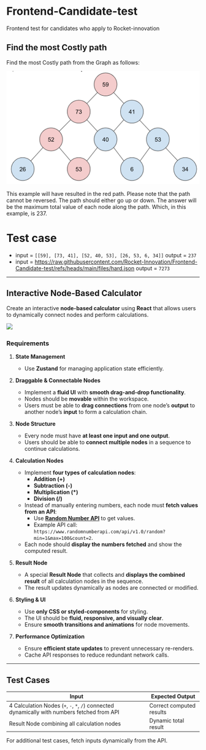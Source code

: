 # Frontend-Candidate-test
Frontend test for candidates who apply to Rocket-innovation

## Find the most Costly path
Find the most Costly path from the Graph as follows:

![Figure 1-1](files/max-path.png)

This example will have resulted in the red path.
Please note that the path cannot be reversed. The path should either go up or down.
The answer will be the maximum total value of each node along the path. Which, in this example, is 237.

# Test case

- input = `[[59], [73, 41], [52, 40, 53], [26, 53, 6, 34]]` output = `237`
- input = <https://raw.githubusercontent.com/Rocket-Innovation/Frontend-Candidate-test/refs/heads/main/files/hard.json> output = `7273`


---

## **Interactive Node-Based Calculator**  
Create an interactive **node-based calculator** using **React** that allows users to dynamically connect nodes and perform calculations.  

<img src="https://github.com/user-attachments/assets/09274ac2-ff1a-4fff-898a-b477b4af2297" width="500" />

### **Requirements**  

1. **State Management**  
   - Use **Zustand** for managing application state efficiently.  

2. **Draggable & Connectable Nodes**  
   - Implement a **fluid UI** with **smooth drag-and-drop functionality**.  
   - Nodes should be **movable** within the workspace.  
   - Users must be able to **drag connections** from one node’s **output** to another node’s **input** to form a calculation chain.  

3. **Node Structure**  
   - Every node must have **at least one input and one output**.  
   - Users should be able to **connect multiple nodes** in a sequence to continue calculations.  

4. **Calculation Nodes**  
   - Implement **four types of calculation nodes**:  
     - **Addition (+)**  
     - **Subtraction (-)**  
     - **Multiplication (*)**  
     - **Division (/)**  
   - Instead of manually entering numbers, each node must **fetch values from an API**:  
     - Use **[Random Number API](https://www.randomnumberapi.com/)** to get values.  
     - Example API call: `https://www.randomnumberapi.com/api/v1.0/random?min=1&max=100&count=2`.  
   - Each node should **display the numbers fetched** and show the computed result.  

5. **Result Node**  
   - A special **Result Node** that collects and **displays the combined result** of all calculation nodes in the sequence.  
   - The result updates dynamically as nodes are connected or modified.  

6. **Styling & UI**  
   - Use **only CSS or styled-components** for styling.  
   - The UI should be **fluid, responsive, and visually clear**.  
   - Ensure **smooth transitions and animations** for node movements.  

7. **Performance Optimization**  
   - Ensure **efficient state updates** to prevent unnecessary re-renders.  
   - Cache API responses to reduce redundant network calls.

---

## **Test Cases**  

| Input | Expected Output |
|---|---|
| 4 Calculation Nodes (`+`, `-`, `*`, `/`) connected dynamically with numbers fetched from API | Correct computed results |
| Result Node combining all calculation nodes | Dynamic total result |

For additional test cases, fetch inputs dynamically from the API.  
